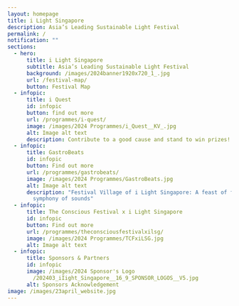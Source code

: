 ```yaml
---
layout: homepage
title: i Light Singapore
description: Asia’s Leading Sustainable Light Festival
permalink: /
notification: ""
sections:
  - hero:
      title: i Light Singapore
      subtitle: Asia’s Leading Sustainable Light Festival
      background: /images/2024banner1920x720_1_.jpg
      url: /festival-map/
      button: Festival Map
  - infopic:
      title: i Quest
      id: infopic
      button: find out more
      url: /programmes/i-quest/
      image: /images/2024 Programmes/i_Quest__KV_.jpg
      alt: Image alt text
      description: Contribute to a good cause and stand to win prizes!
  - infopic:
      title: GastroBeats
      id: infopic
      button: Find out more
      url: /programmes/gastrobeats/
      image: /images/2024 Programmes/GastroBeats.jpg
      alt: Image alt text
      description: "Festival Village of i Light Singapore: A feast of flavours and a
        symphony of sounds"
  - infopic:
      title: The Conscious Festival x i Light Singapore
      id: infopic
      button: Find out more
      url: /programmes/theconsciousfestivalxilsg/
      image: /images/2024 Programmes/TCFxiLSG.jpg
      alt: Image alt text
  - infopic:
      title: Sponsors & Partners
      id: infopic
      image: /images/2024 Sponsor's Logo
        /202403_iIight_Singapore__16_9_SPONSOR_LOGOS__V5.jpg
      alt: Sponsors Acknowledgement
image: /images/23april_website.jpg
---
```

